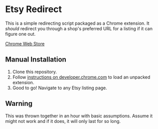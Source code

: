 # Etsy Redirect

This is a simple redirecting script packaged as a Chrome extension. It *should* 
redirect you through a shop's preferred URL for a listing if it can figure one 
out.

[Chrome Web Store](https://chromewebstore.google.com/detail/etsy-redirect/dpgfkefefcdlffpmbcidkdhafjgdbhhh)

## Manual Installation

1. Clone this repository.
2. Follow [instructions on developer.chrome.com](https://developer.chrome.com/docs/extensions/get-started/tutorial/hello-world#load-unpacked) to load an unpacked extension.
3. Good to go! Navigate to any Etsy listing page.

## Warning

This was thrown together in an hour with basic assumptions. Assume it might not 
work and if it does, it will only last for so long.